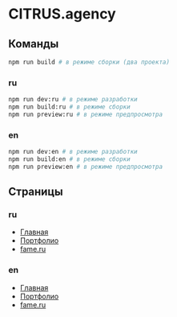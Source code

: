 # CITRUS.agency

## Команды

```bash
npm run build # в режиме сборки (два проекта)
```

### ru

```bash
npm run dev:ru # в режиме разработки
npm run build:ru # в режиме сборки
npm run preview:ru # в режиме предпросмотра
```

### en

```bash
npm run dev:en # в режиме разработки
npm run build:en # в режиме сборки
npm run preview:en # в режиме предпросмотра
```

## Страницы

### ru

- [Главная](https://citrus-5492de.gitlab.io/ru/)
- [Портфолио](https://citrus-5492de.gitlab.io/ru/portfolio/)
- [fame.ru](https://citrus-5492de.gitlab.io/ru/cases/fame)

### en

- [Главная](https://citrus-5492de.gitlab.io/en/)
- [Портфолио](https://citrus-5492de.gitlab.io/en/portfolio/)
- [fame.ru](https://citrus-5492de.gitlab.io/en/cases/fame)
